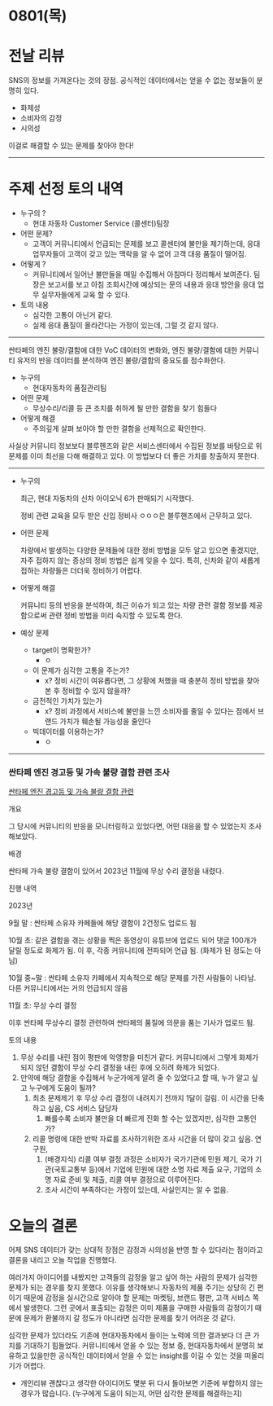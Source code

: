 # 0801(목)

# 전날 리뷰

SNS의 정보를 가져온다는 것의 장점. 공식적인 데이터에서는 얻을 수 없는 정보들이 분명히 있다.

- 화제성
- 소비자의 감정
- 시의성

이걸로 해결할 수 있는 문제를 찾아야 한다!

---

# 주제 선정 토의 내역

- 누구의 ?
    - 현대 자동차 Customer Service (콜센터)팀장
- 어떤 문제?
    - 고객이 커뮤니티에서 언급되는 문제를 보고 콜센터에 불만을 제기하는데, 응대 업무자들이 고객이 갖고 있는 맥락을 알 수 없어 고객 대응 품질이 떨어짐.
- 어떻게 ?
    - 커뮤니티에서 일어난 불만들을 매일 수집해서 아침마다 정리해서 보여준다. 팀장은 보고서를 보고 아침 조회시간에 예상되는 문의 내용과 응대 방안을 응대 업무 실무자들에게 교육 할 수 있다.
- 토의 내용
    - 심각한 고통이 아닌거 같다.
    - 실제 응대 품질이 올라간다는 가정이 있는데, 그럴 것 같지 않다.

---

싼타페의 엔진 불량/결함에 대한 VoC 데이터의 변화와, 엔진 불량/결함에 대한 커뮤니티 유저의 반응 데이터를 분석하여 엔진 불량/결함의 중요도를 점수화한다.

- 누구의
    - 현대자동차의 품질관리팀
- 어떤 문제
    - 무상수리/리콜 등 큰 조치를 취하게 될 만한 결함을 찾기 힘들다
- 어떻게 해결
    - 주의깊게 살펴 보아야 할 만한 결함을 선제적으로 확인한다.

사실상 커뮤니티 정보보다 블루헨즈와 같은 서비스센터에서 수집된 정보를 바탕으로 위 문제를 이미 최선을 다해 해결하고 있다. 이 방법보다 더 좋은 가치를 창출하지 못한다.

---

- 누구의
    
    최근, 현대 자동차의 신차 아이오닉 6가 판매되기 시작했다.
    
    정비 관련 교육을 모두 받은 신입 정비사 ㅇㅇㅇ은 블루핸즈에서 근무하고 있다.
    
- 어떤 문제
    
    차량에서 발생하는 다양한 문제들에 대한 정비 방법을 모두 알고 있으면 좋겠지만, 자주 접하지 않는 증상의 정비 방법은 쉽게 잊을 수 있다. 특히, 신차와 같이 새롭게 접하는 차량들은 더더욱 정비하기 어렵다.
    
- 어떻게 해결
    
    커뮤니티 등의 반응을 분석하여, 최근 이슈가 되고 있는 차량 관련 결함 정보를 제공함으로써 관련 정비 방법을 미리 숙지할 수 있도록 한다.
    
- 예상 문제
    - target이 명확한가?
        - ㅇ
    - 이 문제가 심각한 고통을 주는가?
        - x? 정비 시간이 여유롭다면, 그 상황에 처했을 때 충분히 정비 방법을 찾아본 후 정비할 수 있지 않을까?
    - 금전적인 가치가 있는가
        - x? 정비 과정에서 서비스에 불만을 느낀 소비자를 줄일 수 있다는 점에서 브랜드 가치가 훼손될 가능성을 줄인다
    - 빅데이터를 이용하는가?
        - ㅇ

---

### 싼타페 엔진 경고등 및 가속 불량 결함 관련 조사

[싼타페 엔진 경고등 및 가속 불량 결함 관련](https://www.notion.so/a8bfc7b1e75d449ca0a1373aa1b093bd?pvs=21)

개요 

 그 당시에 커뮤니티의 반응을 모니터링하고 있었다면, 어떤 대응을 할 수 있었는지 조사해보았다.

배경 

 싼타페 가속 불량 결함이 있어서 2023년 11월에 무상 수리 결정을 내렸다.

진행 내역

2023년

9월 말 : 싼타페 소유자 카페들에 해당 결함이 2건정도 업로드 됨

10월 초: 같은 결함을 겪는 상황을 찍은 동영상이 유튜브에 업로드 되어 댓글 100개가 달릴 정도로 화제가 됨. 이 후, 각종 커뮤니티에 전파되어 언급 됨. (화제가 된 정도는 아님)

10월 중~말 : 싼타페 소유자 카페에서 지속적으로 해당 문제를 가진 사람들이 나타남. 다른 커뮤니티에서는 거의 언급되지 않음

11월 초: 무상 수리 결정 

이후 싼타페 무상수리 결정 관련하여 싼타페의 품질에 의문을 품는 기사가 업로드 됨.

토의 내용

1. 무상 수리를 내린 점이 평판에 악영향을 미친거 같다. 커뮤니티에서 그렇게 화제가 되지 않던 결함이 무상 수리 결정을 내린 후에 오히려 화제가 되었다.
2. 만약에 해당 결함을 수집해서 누군가에게 알려 줄 수 있었다고 할 때, 누가 알고 싶고 누구에게 도움이 될까?
    1. 최초 문제제기 후 무상 수리 결정이 내려지기 전까지 1달이 걸림. 이 시간을 단축 하고 싶음, CS 서비스 담당자
        1. 빠를수록 소비자 불만을 더 빠르게 진화 할 수는 있겠지만, 심각한 고통인가?
    2. 리콜 명령에 대한 반박 자료를  조사하기위한 조사 시간을 더 많이 갖고 싶음. 연구원,
        1. (배경지식) 리콜 여부 결정 과정은 소비자가 국가기관에 민원 제기, 국가 기관(국토교통부 등)에서 기업에  민원에 대한 소명 자료 제출 요구, 기업의 소명 자료 준비 및 제출,  리콜 여부 결정으로 이루어진다.
        2. 조사 시간이 부족하다는 가정이 있는데, 사실인지는 알 수 없음.

# 오늘의 결론

어제 SNS 데이터가 갖는 상대적 장점은 감정과 시의성을 반영 할 수 있다라는 점이라고 결론을 내리고 오늘 작업을 진행했다. 

 여러가지 아이디어를 내봤지만 고객들의 감정을 알고 싶어 하는 사람의 문제가 심각한 문제가 되는 경우를 찾지 못했다. 이유를 생각해보니 자동차의 제품 주기는 상당히 긴 편이기 때문에 감정을 실시간으로 알아야 할 문제는 마켓팅, 브랜드 평판, 고객 서비스 쪽에서 발생한다. 그런 곳에서 표출되는 감정은 이미 제품을 구매한 사람들의 감정이기 때문에 문제가 환불까지 갈 정도가 아니라면 심각한 문제를 찾기 어려운 것 같다. 

 심각한 문제가 있더라도 기존에 현대자동차에서 들이는 노력에 의한 결과보다 더 큰 가치를 기대하기 힘들었다. 커뮤니티에서 얻을 수 있는 정보 중, 현대자동차에서 분명히 보유하고 있을만한 공식적인 데이터에서 얻을 수 있는 insight를 이길 수 있는 것을 떠올리기가 어렵다.


- 개인리뷰
괜찮다고 생각한 아이디어도 몇분 뒤 다시 돌아보면 기준에 부합하지 않는 경우가 많습니다. (누구에게 도움이 되는지, 어떤 심각한 문제를 해결하는지)
